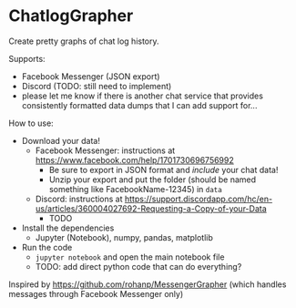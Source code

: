 # ChatlogGrapher

Create pretty graphs of chat log history.

Supports:
- Facebook Messenger (JSON export)
- Discord (TODO: still need to implement)
- please let me know if there is another chat service that provides consistently formatted data dumps that I can add support for...

How to use:
- Download your data!
  - Facebook Messenger: instructions at https://www.facebook.com/help/1701730696756992
    - Be sure to export in JSON format and *include* your chat data!
    - Unzip your export and put the folder (should be named something like FacebookName-12345) in `data`
  - Discord: instructions at https://support.discordapp.com/hc/en-us/articles/360004027692-Requesting-a-Copy-of-your-Data
    - TODO
- Install the dependencies
  - Jupyter (Notebook), numpy, pandas, matplotlib
- Run the code
  - `jupyter notebook` and open the main notebook file
  - TODO: add direct python code that can do everything?

Inspired by https://github.com/rohanp/MessengerGrapher (which handles messages through Facebook Messenger only)
